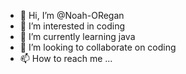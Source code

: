- 👋 Hi, I’m @Noah-ORegan
- 👀 I’m interested in coding
- 🌱 I’m currently learning java
- 💞️ I’m looking to collaborate on coding
- 📫 How to reach me ...

<!---
Noah-ORegan/Noah-ORegan is a ✨ special ✨ repository because its `README.md` (this file) appears on your GitHub profile.
You can click the Preview link to take a look at your changes.
--->
